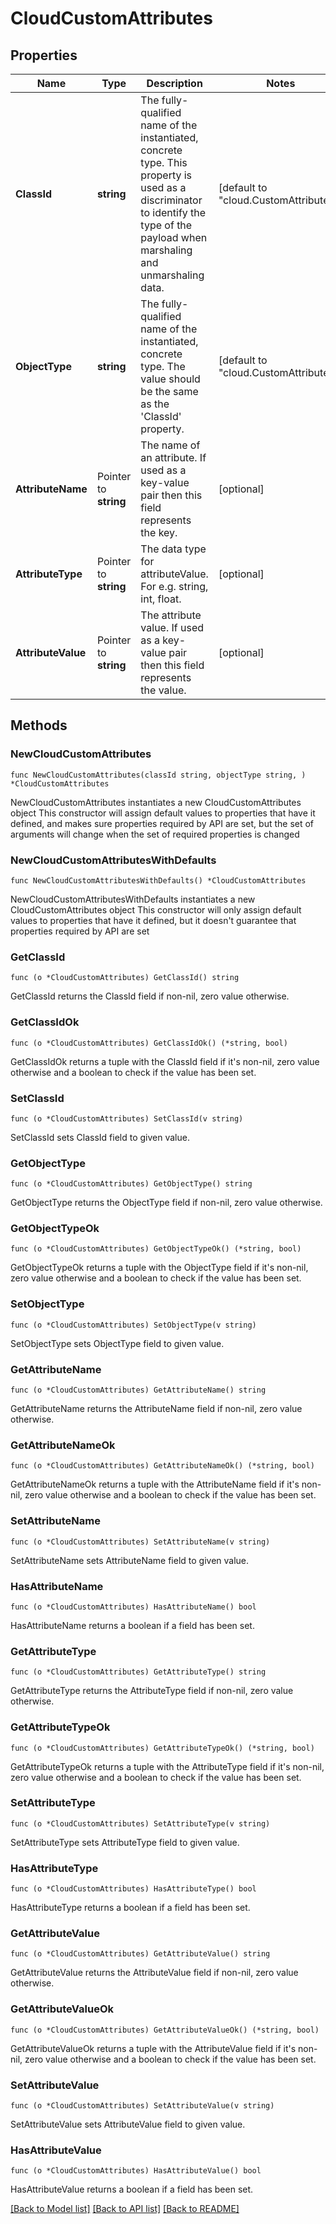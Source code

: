 # CloudCustomAttributes

## Properties

Name | Type | Description | Notes
------------ | ------------- | ------------- | -------------
**ClassId** | **string** | The fully-qualified name of the instantiated, concrete type. This property is used as a discriminator to identify the type of the payload when marshaling and unmarshaling data. | [default to "cloud.CustomAttributes"]
**ObjectType** | **string** | The fully-qualified name of the instantiated, concrete type. The value should be the same as the &#39;ClassId&#39; property. | [default to "cloud.CustomAttributes"]
**AttributeName** | Pointer to **string** | The name of an attribute. If used as a key-value pair then this field represents the key. | [optional] 
**AttributeType** | Pointer to **string** | The data type for attributeValue. For e.g. string, int, float. | [optional] 
**AttributeValue** | Pointer to **string** | The attribute value. If used as a key-value pair then this field represents the value. | [optional] 

## Methods

### NewCloudCustomAttributes

`func NewCloudCustomAttributes(classId string, objectType string, ) *CloudCustomAttributes`

NewCloudCustomAttributes instantiates a new CloudCustomAttributes object
This constructor will assign default values to properties that have it defined,
and makes sure properties required by API are set, but the set of arguments
will change when the set of required properties is changed

### NewCloudCustomAttributesWithDefaults

`func NewCloudCustomAttributesWithDefaults() *CloudCustomAttributes`

NewCloudCustomAttributesWithDefaults instantiates a new CloudCustomAttributes object
This constructor will only assign default values to properties that have it defined,
but it doesn't guarantee that properties required by API are set

### GetClassId

`func (o *CloudCustomAttributes) GetClassId() string`

GetClassId returns the ClassId field if non-nil, zero value otherwise.

### GetClassIdOk

`func (o *CloudCustomAttributes) GetClassIdOk() (*string, bool)`

GetClassIdOk returns a tuple with the ClassId field if it's non-nil, zero value otherwise
and a boolean to check if the value has been set.

### SetClassId

`func (o *CloudCustomAttributes) SetClassId(v string)`

SetClassId sets ClassId field to given value.


### GetObjectType

`func (o *CloudCustomAttributes) GetObjectType() string`

GetObjectType returns the ObjectType field if non-nil, zero value otherwise.

### GetObjectTypeOk

`func (o *CloudCustomAttributes) GetObjectTypeOk() (*string, bool)`

GetObjectTypeOk returns a tuple with the ObjectType field if it's non-nil, zero value otherwise
and a boolean to check if the value has been set.

### SetObjectType

`func (o *CloudCustomAttributes) SetObjectType(v string)`

SetObjectType sets ObjectType field to given value.


### GetAttributeName

`func (o *CloudCustomAttributes) GetAttributeName() string`

GetAttributeName returns the AttributeName field if non-nil, zero value otherwise.

### GetAttributeNameOk

`func (o *CloudCustomAttributes) GetAttributeNameOk() (*string, bool)`

GetAttributeNameOk returns a tuple with the AttributeName field if it's non-nil, zero value otherwise
and a boolean to check if the value has been set.

### SetAttributeName

`func (o *CloudCustomAttributes) SetAttributeName(v string)`

SetAttributeName sets AttributeName field to given value.

### HasAttributeName

`func (o *CloudCustomAttributes) HasAttributeName() bool`

HasAttributeName returns a boolean if a field has been set.

### GetAttributeType

`func (o *CloudCustomAttributes) GetAttributeType() string`

GetAttributeType returns the AttributeType field if non-nil, zero value otherwise.

### GetAttributeTypeOk

`func (o *CloudCustomAttributes) GetAttributeTypeOk() (*string, bool)`

GetAttributeTypeOk returns a tuple with the AttributeType field if it's non-nil, zero value otherwise
and a boolean to check if the value has been set.

### SetAttributeType

`func (o *CloudCustomAttributes) SetAttributeType(v string)`

SetAttributeType sets AttributeType field to given value.

### HasAttributeType

`func (o *CloudCustomAttributes) HasAttributeType() bool`

HasAttributeType returns a boolean if a field has been set.

### GetAttributeValue

`func (o *CloudCustomAttributes) GetAttributeValue() string`

GetAttributeValue returns the AttributeValue field if non-nil, zero value otherwise.

### GetAttributeValueOk

`func (o *CloudCustomAttributes) GetAttributeValueOk() (*string, bool)`

GetAttributeValueOk returns a tuple with the AttributeValue field if it's non-nil, zero value otherwise
and a boolean to check if the value has been set.

### SetAttributeValue

`func (o *CloudCustomAttributes) SetAttributeValue(v string)`

SetAttributeValue sets AttributeValue field to given value.

### HasAttributeValue

`func (o *CloudCustomAttributes) HasAttributeValue() bool`

HasAttributeValue returns a boolean if a field has been set.


[[Back to Model list]](../README.md#documentation-for-models) [[Back to API list]](../README.md#documentation-for-api-endpoints) [[Back to README]](../README.md)


